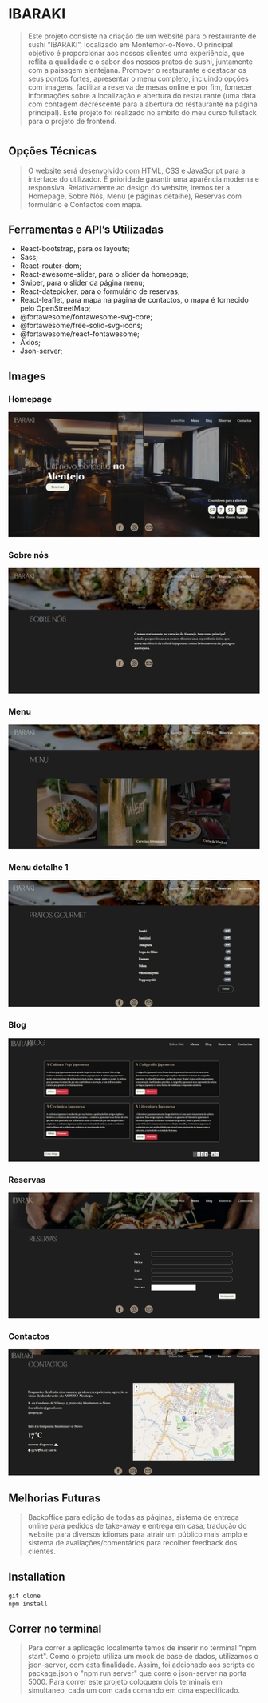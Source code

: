 ##

# IBARAKI

> Este projeto consiste na criação de um website para o restaurante de sushi “IBARAKI”, localizado em Montemor-o-Novo. O principal objetivo é proporcionar aos nossos clientes uma experiência, que reflita a qualidade e o sabor dos nossos pratos de sushi, juntamente com a paisagem alentejana.
> Promover o restaurante e destacar os seus pontos fortes, apresentar o menu completo, incluindo opções com imagens, facilitar a reserva de mesas online e por fim, fornecer informações sobre a localização e abertura do restaurante (uma data com contagem decrescente para a abertura do restaurante na página principal).
> Este projeto foi realizado no ambito do meu curso fullstack para o projeto de frontend.

#

## Opções Técnicas

> O website será desenvolvido com HTML, CSS e JavaScript para a interface do utilizador. É prioridade garantir uma aparência moderna e responsiva. Relativamente ao design do website, iremos ter a Homepage, Sobre Nós, Menu (e páginas detalhe), Reservas com formulário e Contactos com mapa.

## Ferramentas e API’s Utilizadas

- React-bootstrap, para os layouts;
- Sass;
- React-router-dom;
- React-awesome-slider, para o slider da homepage;
- Swiper, para o slider da página menu;
- React-datepicker, para o formulário de reservas;
- React-leaflet, para mapa na página de contactos, o mapa é fornecido pelo OpenStreetMap;
- @fortawesome/fontawesome-svg-core;
- @fortawesome/free-solid-svg-icons;
- @fortawesome/react-fontawesome;
- Axios;
- Json-server;

## Images

### Homepage

![Homepage](../ibaraki/src/imagensMD/image.png)

### Sobre nós

![Sobre nós](../ibaraki/src/imagensMD/image1.png)

### Menu

![Menu](../ibaraki/src/imagensMD/image2.png)

### Menu detalhe 1

![Menu detalhe](../ibaraki/src/imagensMD/image3.png)

### Blog
![Blog](../ibaraki/src/imagensMD/image4.png)

### Reservas

![Reservas](../ibaraki/src/imagensMD/image5.png)

### Contactos

![Contactos](../ibaraki/src/imagensMD/image6.png)

## Melhorias Futuras

> Backoffice para edição de todas as páginas, sistema de entrega online para pedidos de take-away e entrega em casa, tradução do website para diversos idiomas para atrair um público mais amplo e sistema de avaliações/comentários para recolher feedback dos clientes.

## Installation

```
git clone
npm install
```

## Correr no terminal
> Para correr a aplicação localmente temos de inserir no terminal "npm start".
Como o projeto utiliza um mock de base de dados, utilizamos o json-server, com esta finalidade. Assim, foi adcionado aos scripts do package.json o "npm run server" que corre o json-server na porta 5000.
Para correr este projeto coloquem dois terminais em simultaneo, cada um com cada comando em cima especificado. 
